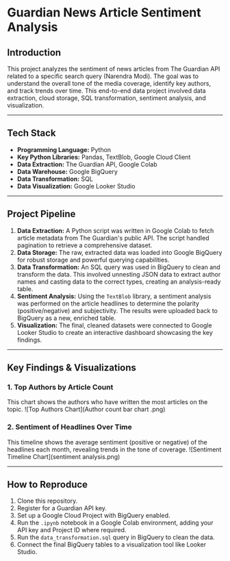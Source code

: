 # Guardian News Article Sentiment Analysis

## Introduction

This project analyzes the sentiment of news articles from The Guardian API related to a specific search query (Narendra Modi). The goal was to understand the overall tone of the media coverage, identify key authors, and track trends over time. This end-to-end data project involved data extraction, cloud storage, SQL transformation, sentiment analysis, and visualization.

---

## Tech Stack

* **Programming Language:** Python
* **Key Python Libraries:** Pandas, TextBlob, Google Cloud Client
* **Data Extraction:** The Guardian API, Google Colab
* **Data Warehouse:** Google BigQuery
* **Data Transformation:** SQL
* **Data Visualization:** Google Looker Studio

---

## Project Pipeline

1.  **Data Extraction:** A Python script was written in Google Colab to fetch article metadata from The Guardian's public API. The script handled pagination to retrieve a comprehensive dataset.
2.  **Data Storage:** The raw, extracted data was loaded into Google BigQuery for robust storage and powerful querying capabilities.
3.  **Data Transformation:** An SQL query was used in BigQuery to clean and transform the data. This involved unnesting JSON data to extract author names and casting data to the correct types, creating an analysis-ready table.
4.  **Sentiment Analysis:** Using the `TextBlob` library, a sentiment analysis was performed on the article headlines to determine the polarity (positive/negative) and subjectivity. The results were uploaded back to BigQuery as a new, enriched table.
5.  **Visualization:** The final, cleaned datasets were connected to Google Looker Studio to create an interactive dashboard showcasing the key findings.

---

## Key Findings & Visualizations

### 1. Top Authors by Article Count
This chart shows the authors who have written the most articles on the topic.
![Top Authors Chart](Author count bar chart .png)

### 2. Sentiment of Headlines Over Time
This timeline shows the average sentiment (positive or negative) of the headlines each month, revealing trends in the tone of coverage.
![Sentiment Timeline Chart](sentiment analysis.png)



---

## How to Reproduce
1. Clone this repository.
2. Register for a Guardian API key.
3. Set up a Google Cloud Project with BigQuery enabled.
4. Run the `.ipynb` notebook in a Google Colab environment, adding your API key and Project ID where required.
5. Run the `data_transformation.sql` query in BigQuery to clean the data.
6. Connect the final BigQuery tables to a visualization tool like Looker Studio.
